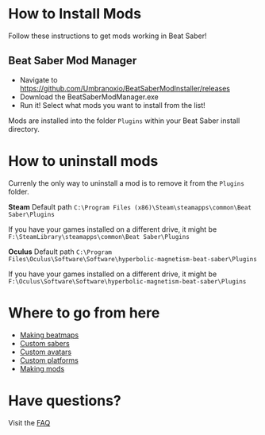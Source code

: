 <!-- TITLE: Beginners Guide for Users -->
<!-- SUBTITLE: How to install mods for Beat Saber -->

# How to Install Mods

Follow these instructions to get mods working in Beat Saber! 

## Beat Saber Mod Manager

* Navigate to https://github.com/Umbranoxio/BeatSaberModInstaller/releases
* Download the BeatSaberModManager.exe
* Run it! Select what mods you want to install from the list!

Mods are installed into the folder `Plugins` within your Beat Saber install directory.


# How to uninstall mods
Currenly the only way to uninstall a mod is to remove it from the `Plugins` folder.

**Steam**
Default path
`C:\Program Files (x86)\Steam\steamapps\common\Beat Saber\Plugins`

If you have your games installed on a different drive, it might be 
`F:\SteamLibrary\steamapps\common\Beat Saber\Plugins`

**Oculus**
Default path
`C:\Program Files\Oculus\Software\Software\hyperbolic-magnetism-beat-saber\Plugins`

If you have your games installed on a different drive, it might be 
`F:\Oculus\Software\Software\hyperbolic-magnetism-beat-saber\Plugins`
# Where to go from here
* [Making beatmaps](beginners-guide-mapping)
* [Custom sabers](custom-sabers)
* [Custom avatars](custom-avatars)
* [Custom platforms](custom-avatars)
* [Making mods](beginners-guide-modding)

# Have questions?
Visit the [FAQ](faq)
